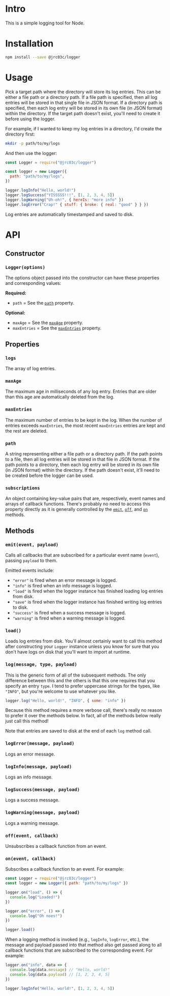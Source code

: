# Intro

This is a simple logging tool for Node.

# Installation

```bash
npm install --save @jrc03c/logger
```

# Usage

Pick a target path where the directory will store its log entries. This can be either a file path or a directory path. If a file path is specified, then all log entries will be stored in that single file in JSON format. If a directory path is specified, then each log entry will be stored in its own file (in JSON format) within the directory. If the target path doesn't exist, you'll need to create it before using the logger.

For example, if I wanted to keep my log entries in a directory, I'd create the directory first:

```bash
mkdir -p path/to/my/logs
```

And then use the logger:

```js
const Logger = require("@jrc03c/logger")

const logger = new Logger({
  path: "path/to/my/logs",
})

logger.logInfo("Hello, world!")
logger.logSuccess("YISSSSS!!!", [1, 2, 3, 4, 5])
logger.logWarning("Uh-oh!", { hereIs: "more info" })
logger.logError("Crap!" { stuff: { broke: { real: "good" } } })
```

Log entries are automatically timestamped and saved to disk.

# API

## Constructor

### `Logger(options)`

The options object passed into the constructor can have these properties and corresponding values:

**Required:**

- `path` = See the [`path`](#path) property.

**Optional:**

- `maxAge` = See the [`maxAge`](#maxAge) property.
- `maxEntries` = See the [`maxEntries`](#maxEntries) property.

## Properties

### `logs`

The array of log entries.

### `maxAge`

The maximum age in milliseconds of any log entry. Entries that are older than this age are automatically deleted from the log.

### `maxEntries`

The maximum number of entries to be kept in the log. When the number of entries exceeds `maxEntries`, the most recent `maxEntries` entries are kept and the rest are deleted.

### `path`

A string representing either a file path or a directory path. If the path points to a file, then all log entries will be stored in that file in JSON format. If the path points to a directory, then each log entry will be stored in its own file (in JSON format) within the directory. If the path doesn't exist, it'll need to be created before the logger can be used.

### `subscriptions`

An object containing key-value pairs that are, respectively, event names and arrays of callback functions. There's probably no need to access this property directly as it is generally controlled by the [`emit`](#emitevent-payload), [`off`](#offevent-callback), and [`on`](#onevent-callback) methods.

## Methods

### `emit(event, payload)`

Calls all callbacks that are subscribed for a particular event name (`event`), passing `payload` to them.

Emitted events include:

- `"error"` is fired when an error message is logged.
- `"info"` is fired when an info message is logged.
- `"load"` is fired when the logger instance has finished loading log entries from disk.
- `"save"` is fired when the logger instance has finished writing log entries to disk.
- `"success"` is fired when a success message is logged.
- `"warning"` is fired when a warning message is logged.

### `load()`

Loads log entries from disk. You'll almost certainly want to call this method after constructing your `Logger` instance unless you know for sure that you don't have logs on disk that you'll want to import at runtime.

### `log(message, type, payload)`

This is the generic form of all of the subsequent methods. The only difference between this and the others is that this one requires that you specify an entry `type`. I tend to prefer uppercase strings for the types, like `"INFO"`, but you're welcome to use whatever you like.

```js
logger.log("Hello, world!", "INFO", { some: "info" })
```

Because this method requires a more verbose call, there's really no reason to prefer it over the methods below. In fact, all of the methods below really just call this method!

Note that entries are saved to disk at the end of each `log` method call.

### `logError(message, payload)`

Logs an error message.

### `logInfo(message, payload)`

Logs an info message.

### `logSuccess(message, payload)`

Logs a success message.

### `logWarning(message, payload)`

Logs a warning message.

### `off(event, callback)`

Unsubscribes a callback function from an event.

### `on(event, callback)`

Subscribes a callback function to an event. For example:

```js
const Logger = require("@jrc03c/logger")
const logger = new Logger({ path: "path/to/my/logs" })

logger.on("load", () => {
  console.log("Loaded!")
})

logger.on("error", () => {
  console.log("Oh noes!")
})

logger.load()
```

When a logging method is invoked (e.g., `logInfo`, `logError`, etc.), the message and payload passed into that method also get passed along to all callback functions that are subscribed to the corresponding event. For example:

```js
logger.on("info", data => {
  console.log(data.message) // "Hello, world!"
  console.log(data.payload) // [1, 2, 3, 4, 5]
})

logger.logInfo("Hello, world!", [1, 2, 3, 4, 5])
```
